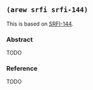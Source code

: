 ## `(arew srfi srfi-144)`

This is based on [SRFI-144](https://srfi.schemers.org/srfi-144/).

### Abstract

TODO

### Reference

TODO

